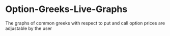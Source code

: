 Option-Greeks-Live-Graphs
=========================

The graphs of common greeks with respect to put and call option prices are adjustable by the user

